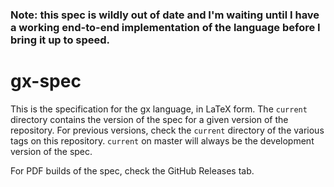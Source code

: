 ### Note: this spec is wildly out of date and I'm waiting until I have a working end-to-end implementation of the language before I bring it up to speed.

# gx-spec

This is the specification for the gx language, in LaTeX form. The
`current` directory contains the version of the spec for a given version
of the repository. For previous versions, check the `current` directory
of the various tags on this repository. `current` on master will always
be the development version of the spec.

For PDF builds of the spec, check the GitHub Releases tab.

